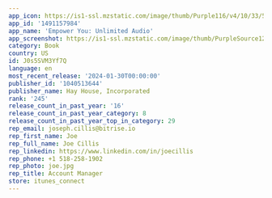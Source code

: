 ```yaml
---
app_icon: https://is1-ssl.mzstatic.com/image/thumb/Purple116/v4/10/33/5f/10335f83-9c8f-20c8-b185-065a0522e570/AppIcon-0-0-1x_U007emarketing-0-7-0-sRGB-85-220.jpeg/1024x1024bb.png
app_id: '1491157984'
app_name: 'Empower You: Unlimited Audio'
app_screenshot: https://is1-ssl.mzstatic.com/image/thumb/PurpleSource122/v4/f9/53/3d/f9533d62-1ad3-c450-1a76-60fc360a846d/9b933a7f-9611-4393-a44f-239168aef518_1242x2688-MobileApp-Screenshot-HH-Unlimited-Audio-iphoneXR_01.jpg/1242x2688bb.png
category: Book
country: US
id: J0s5SVM3Yf7Q
language: en
most_recent_release: '2024-01-30T00:00:00'
publisher_id: '1040513644'
publisher_name: Hay House, Incorporated
rank: '245'
release_count_in_past_year: '16'
release_count_in_past_year_category: 8
release_count_in_past_year_top_in_category: 29
rep_email: joseph.cillis@bitrise.io
rep_first_name: Joe
rep_full_name: Joe Cillis
rep_linkedin: https://www.linkedin.com/in/joecillis
rep_phone: +1 518-258-1902
rep_photo: joe.jpg
rep_title: Account Manager
store: itunes_connect
---
```

